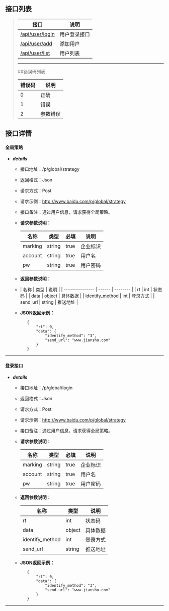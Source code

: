  ## 接口列表

> |  接口  | 说明 |
> |------ |----- |
> |[/api/user/login](#)| 用户登录接口|
> |[/api/user/add](#) |添加用户 |
> |[/api/user/list](#)|用户列表|
>
> ***
> ##错误码列表
>
> |  错误码  | 说明 |
> |------ |----- |
> |   0   | 正确 |
> |   1   | 错误 |
> |   2   | 参数错误|

## 接口详情
#### 全局策略

* ***details***

    * 接口地址：/p/global/strategy

    * 返回格式：Json

    * 请求方式：Post

    * 请求示例：http://www.baidu.com/p/global/strategy

    * 接口备注：通过用户信息，请求获得全局策略。

    * **请求参数说明：**

        | 名称 | 类型 | 必填 |说明|
        |----- |------| ---- |----|
        |marking |string|true|企业标识|
        |account | string |true|用户名|
        |pw | string |true|用户密码|

    * **返回参数说明：**

    * | 名称            | 类型   | 说明     |
    | --------------- | ------ | -------- |
      | rt              | int    | 状态码   |
      | data            | object | 具体数据 |
      | identify_method | int    | 登录方式 |
      | send_url        | string | 推送地址 |
    
    * **JSON返回示例：**

             {
                 "rt": 0,
                 "data": {
                     "identify_method": "3",
                     "send_url": "www.jianshu.com"
                 }
             }


---

#### 登录接口

* ***details***

    * 接口地址：/p/global/login

    * 返回格式：Json

    * 请求方式：Post

    * 请求示例：http://www.baidu.com/p/global/strategy

    * 接口备注：通过用户信息，请求获得全局策略。

    * **请求参数说明：**

        | 名称 | 类型 | 必填 |说明|
        |----- |------| ---- |----|
        |marking |string|true|企业标识|
        |account | string |true|用户名|
        |pw | string |true|用户密码|

    * **返回参数说明：**

        | 名称            | 类型   | 说明     |
        | --------------- | ------ | -------- |
        | rt              | int    | 状态码   |
        | data            | object | 具体数据 |
        | identify_method | int    | 登录方式 |
        | send_url        | string | 推送地址 |

    * **JSON返回示例：**

             {
                 "rt": 0,
                 "data": {
                     "identify_method": "3",
                     "send_url": "www.jianshu.com"
                 }
             }


---